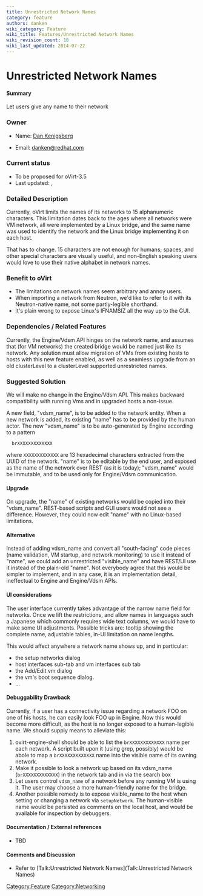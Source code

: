 ```yaml
---
title: Unrestricted Network Names
category: feature
authors: danken
wiki_category: Feature
wiki_title: Features/Unrestricted Network Names
wiki_revision_count: 18
wiki_last_updated: 2014-07-22
---
```


# Unrestricted Network Names

#### Summary

Let users give any name to their network

### Owner

*   Name: [ Dan Kenigsberg](User:Danken)

<!-- -->

*   Email: <danken@redhat.com>

### Current status

*   To be proposed for oVirt-3.5
*   Last updated: ,

### Detailed Description

Currently, oVirt limits the names of its networks to 15 alphanumeric characters. This limitation dates back to the ages where all networks were VM network, all were implemented by a Linux bridge, and the same name was used to identify the network and the Linux bridge implementing it on each host.

That has to change. 15 characters are not enough for humans; spaces, and other special characters are visually useful, and non-English speaking users would love to use their native alphabet in network names.

### Benefit to oVirt

*   The limitations on network names seem arbitrary and annoy users.
*   When importing a network from Neutron, we'd like to refer to it with its Neutron-native name, not some partly-legible shorthand.
*   It's plain wrong to expose Linux's IFNAMSIZ all the way up to the GUI.

### Dependencies / Related Features

Currently, the Engine/Vdsm API hinges on the network name, and assumes that (for VM networks) the created bridge would be named just like its network. Any solution must allow migration of VMs from existing hosts to hosts with this new feature enabled, as well as a seamless upgrade from an old clusterLevel to a clusterLevel supported unrestricted names.

### Suggested Solution

We will make no change in the Engine/Vdsm API. This makes backward compatibility with running Vms and in upgraded hosts a non-issue.

A new field, "vdsm_name", is to be added to the network entity. When a new network is added, its existing "name" has to be provided by the human actor. The new "vdsm_name" is to be auto-generated by Engine according to a pattern

      brXXXXXXXXXXXXX

where `XXXXXXXXXXXXX` are 13 hexadecimal characters extracted from the UUID of the network. "name" is to be editable by the end user, and exposed as the name of the network over REST (as it is today); "vdsm_name" would be immutable, and to be used only for Engine/Vdsm communication.

#### Upgrade

On upgrade, the "name" of existing networks would be copied into their "vdsm_name". REST-based scripts and GUI users would not see a difference. However, they could now edit "name" with no Linux-based limitations.

#### Alternative

Instead of adding vdsm_name and convert all "south-facing" code pieces (name validation, VM startup, and network monitoring) to use it instead of "name", we could add an unrestricted "visible_name" and have REST/UI use it instead of the plain-old "name". Not everybody agree that this would be simpler to implement, and in any case, it is an implementation detail, ineffectual to Engine and Engine/Vdsm APIs.

#### UI considerations

The user interface currently takes advantage of the narrow name field for networks. Once we lift the restrictions, and allow names in languages such a Japanese which commonly requires wide text columns, we would have to make some UI adjustments. Possible tricks are: tooltip showing the complete name, adjustable tables, in-UI limitation on name lengths.

This would affect anywhere a network name shows up, and in particular:

*   the setup networks dialog
*   host interfaces sub-tab and vm interfaces sub tab
*   the Add/Edit vm dialog
*   the vm's boot sequence dialog.
*   ...

#### Debuggability Drawback

Currently, if a user has a connectivity issue regarding a network FOO on one of his hosts, he can easily look FOO up in Engine. Now this would become more difficult, as the host is no longer exposed to a human-legible name. We should supply means to alleviate this:

1.  ovirt-engine-shell should be able to list the `brXXXXXXXXXXXXX` name per each network. A script built upon it (using grep, possibly) would be abole to map a `brXXXXXXXXXXXXX` name into the visible name of its owning network.
2.  Make it possible to look a network up based on its vdsm_name (`brXXXXXXXXXXXXX`) in the network tab and in via the search box
3.  Let users control `vdsm_name` of a network before any running VM is using it. The user may choose a more human-friendly name for the bridge.
4.  Another possible remedy is to expose visible_name to the host when setting or changing a network via `setupNetwork`. The human-visible name would be persisted as comments on the local host, and would be available for inspection by debuggers.

#### Documentation / External references

*   TBD

#### Comments and Discussion

*   Refer to [Talk:Unrestricted Network Names](Talk:Unrestricted Network Names)

<Category:Feature> <Category:Networking>
